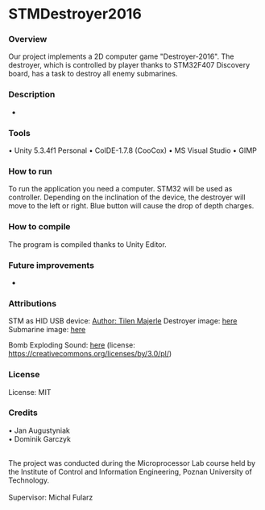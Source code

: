 ﻿# STMDestroyer2016

### Overview

Our project implements a 2D computer game "Destroyer-2016". The destroyer, which is controlled by player thanks to STM32F407 Discovery board, has a task to destroy all enemy submarines.

### Description

 -

### Tools 

•	Unity 5.3.4f1 Personal
•	CoIDE-1.7.8 (CooCox)
•	MS Visual Studio
•	GIMP

### How to run 

To run the application you need a computer. STM32 will be used as controller. Depending on the inclination of the device, the destroyer will move to the left or right. Blue button will cause the drop of depth charges.

### How to compile

The program is compiled thanks to Unity Editor.

### Future improvements

 -

### Attributions

STM as HID USB device: <a href='http://stm32f4-discovery.net/2014/09/library-34-stm32f4-usb-hid-device/'>Author: Tilen Majerle</a>
Destroyer image: <a href='https://www.the-blueprints.com/blueprints/ships/destroyers-us/55629/view/uss_dd-946_edson_%5Bdestroyer%5D_(1970)/'>here</a>
Submarine image: <a href='http://thumb101.shutterstock.com/display_pic_with_logo/458122/275076917/stock-vector-contour-image-of-diesel-submarines-illustration-on-white-background-275076917.jpg'>here</a>

Bomb Exploding Sound: <a href='http://soundbible.com/1986-Bomb-Exploding.html'>here</a>
(license: https://creativecommons.org/licenses/by/3.0/pl/)

### License

License: MIT

### Credits

•	Jan Augustyniak <br>
•	Dominik Garczyk

<br>
The project was conducted during the Microprocessor Lab course held by the Institute of Control and Information Engineering, Poznan University of Technology. 
<br><br>
Supervisor: Michal Fularz 

